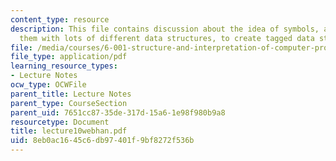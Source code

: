 ```yaml
---
content_type: resource
description: This file contains discussion about the idea of symbols, and combining
  them with lots of different data structures, to create tagged data structures.
file: /media/courses/6-001-structure-and-interpretation-of-computer-programs-spring-2005/8eb0ac1645c6db97401f9bf8272f536b_lecture10webhan.pdf
file_type: application/pdf
learning_resource_types:
- Lecture Notes
ocw_type: OCWFile
parent_title: Lecture Notes
parent_type: CourseSection
parent_uid: 7651cc87-35de-317d-15a6-1e98f980b9a8
resourcetype: Document
title: lecture10webhan.pdf
uid: 8eb0ac16-45c6-db97-401f-9bf8272f536b
---
```

